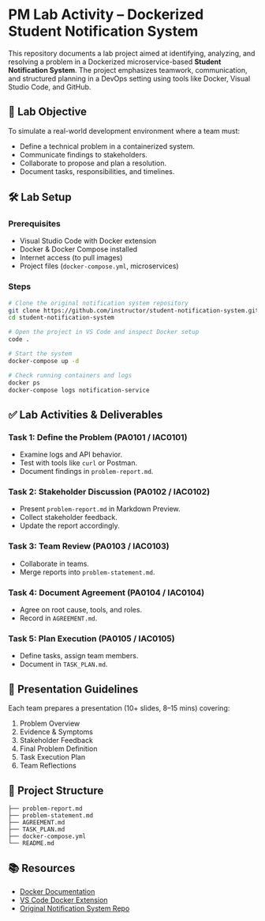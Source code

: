 
# PM Lab Activity – Dockerized Student Notification System

This repository documents a lab project aimed at identifying, analyzing, and resolving a problem in a Dockerized microservice-based **Student Notification System**. The project emphasizes teamwork, communication, and structured planning in a DevOps setting using tools like Docker, Visual Studio Code, and GitHub.

## 📌 Lab Objective

To simulate a real-world development environment where a team must:

- Define a technical problem in a containerized system.
- Communicate findings to stakeholders.
- Collaborate to propose and plan a resolution.
- Document tasks, responsibilities, and timelines.

## 🛠 Lab Setup

### Prerequisites

- Visual Studio Code with Docker extension  
- Docker & Docker Compose installed  
- Internet access (to pull images)  
- Project files (`docker-compose.yml`, microservices)

### Steps

```bash
# Clone the original notification system repository
git clone https://github.com/instructor/student-notification-system.git
cd student-notification-system

# Open the project in VS Code and inspect Docker setup
code .

# Start the system
docker-compose up -d

# Check running containers and logs
docker ps
docker-compose logs notification-service
```

## ✅ Lab Activities & Deliverables

### Task 1: Define the Problem (PA0101 / IAC0101)

- Examine logs and API behavior.
- Test with tools like `curl` or Postman.
- Document findings in `problem-report.md`.

### Task 2: Stakeholder Discussion (PA0102 / IAC0102)

- Present `problem-report.md` in Markdown Preview.
- Collect stakeholder feedback.
- Update the report accordingly.

### Task 3: Team Review (PA0103 / IAC0103)

- Collaborate in teams.
- Merge reports into `problem-statement.md`.

### Task 4: Document Agreement (PA0104 / IAC0104)

- Agree on root cause, tools, and roles.
- Record in `AGREEMENT.md`.

### Task 5: Plan Execution (PA0105 / IAC0105)

- Define tasks, assign team members.
- Document in `TASK_PLAN.md`.

## 🧾 Presentation Guidelines

Each team prepares a presentation (10+ slides, 8–15 mins) covering:

1. Problem Overview
2. Evidence & Symptoms
3. Stakeholder Feedback
4. Final Problem Definition
5. Task Execution Plan
6. Team Reflections

## 📁 Project Structure

```
├── problem-report.md
├── problem-statement.md
├── AGREEMENT.md
├── TASK_PLAN.md
├── docker-compose.yml
└── README.md
```

## 📚 Resources

- [Docker Documentation](https://docs.docker.com/)
- [VS Code Docker Extension](https://marketplace.visualstudio.com/items?itemName=ms-azuretools.vscode-docker)
- [Original Notification System Repo](https://github.com/instructor/student-notification-system)
